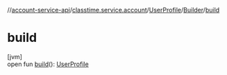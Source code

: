//[account-service-api](../../../../index.md)/[classtime.service.account](../../index.md)/[UserProfile](../index.md)/[Builder](index.md)/[build](build.md)

# build

[jvm]\
open fun [build](build.md)(): [UserProfile](../index.md)
